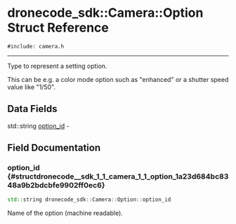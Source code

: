 # dronecode_sdk::Camera::Option Struct Reference
`#include: camera.h`

----


Type to represent a setting option. 


This can be e.g. a color mode option such as "enhanced" or a shutter speed value like "1/50". 


## Data Fields


std::string [option_id](#structdronecode__sdk_1_1_camera_1_1_option_1a23d684bc8348a9b2bdcbfe9902ff0ec6)  -


## Field Documentation


### option_id {#structdronecode__sdk_1_1_camera_1_1_option_1a23d684bc8348a9b2bdcbfe9902ff0ec6}

```cpp
std::string dronecode_sdk::Camera::Option::option_id
```


Name of the option (machine readable).